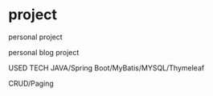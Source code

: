 # project
personal project


personal blog project

USED TECH
JAVA/Spring Boot/MyBatis/MYSQL/Thymeleaf


CRUD/Paging
